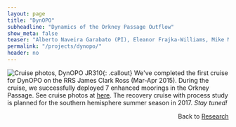```yaml
---
layout: page
title: "DynOPO"
subheadline: "Dynamics of the Orkney Passage Outflow"
show_meta: false
teaser: "Alberto Naveira Garabato (PI), Eleanor Frajka-Williams, Mike Meredith (BAS), Povl Abrahamsen (BAS) with partners Sonya Legg (GFDL) and Kurt Polzin (WHOI)."
permalink: "/projects/dynopo/"
header: no
---
```





![Cruise photos, DynOPO JR310](/images/jr310/IMG_6096_thumb.jpg){: .callout} We've completed the first cruise for DynOPO on the RRS James Clark Ross (Mar-Apr 2015).  During the cruise, we successfully deployed 7 enhanced moorings in the Orkney Passage.  See cruise photos at [here](/galleries/jr310/).  The recovery cruise with process study is planned for the southern hemisphere summer season in 2017.  *Stay tuned!*



<!--Study area. <img src="/images/dynopo-fieldmap-large1.jpg" width="250">-->


<p align="right">Back to <a href="/projects/">Research</a></p>